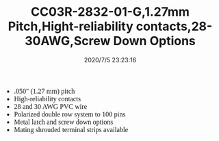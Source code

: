 ﻿---
layout: post 
title: CC03R-2832-01-G,1.27mm Pitch,Hight-reliability contacts,28-30AWG,Screw Down Options
tags: SAMTEC
categories: housing-terminal
overview: 1.27mm(0.05") Pitch,Hight-reliability contacts,28-30AWG,Screw Down Options
part_number: CC03R-2832-01-G
thumb_img: static/202007/441-thumb-20200706072637.jpg
small_img: static/202007/441-20200706072637.jpg
date: 2020/7/5 23:23:16
---


<ul style="font-size:16px;font-family:&quot;color:#333333;background-color:#FFFFFF;">
	<li>
		.050" (1.27 mm) pitch
	</li>
	<li>
		High-reliability contacts
	</li>
	<li>
		28 and 30 AWG PVC wire
	</li>
	<li>
		Polarized double row system to 100 pins
	</li>
	<li>
		Metal latch and screw down options
	</li>
	<li>
		Mating shrouded terminal strips available
	</li>
</ul>
